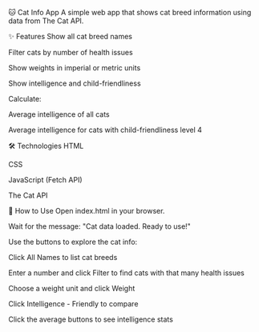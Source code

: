 🐱 Cat Info App
A simple web app that shows cat breed information using data from The Cat API.

✨ Features
Show all cat breed names

Filter cats by number of health issues

Show weights in imperial or metric units

Show intelligence and child-friendliness

Calculate:

Average intelligence of all cats

Average intelligence for cats with child-friendliness level 4

🛠️ Technologies
HTML

CSS

JavaScript (Fetch API)

The Cat API

🚀 How to Use
Open index.html in your browser.

Wait for the message: "Cat data loaded. Ready to use!"

Use the buttons to explore the cat info:

Click All Names to list cat breeds

Enter a number and click Filter to find cats with that many health issues

Choose a weight unit and click Weight

Click Intelligence - Friendly to compare

Click the average buttons to see intelligence stats

